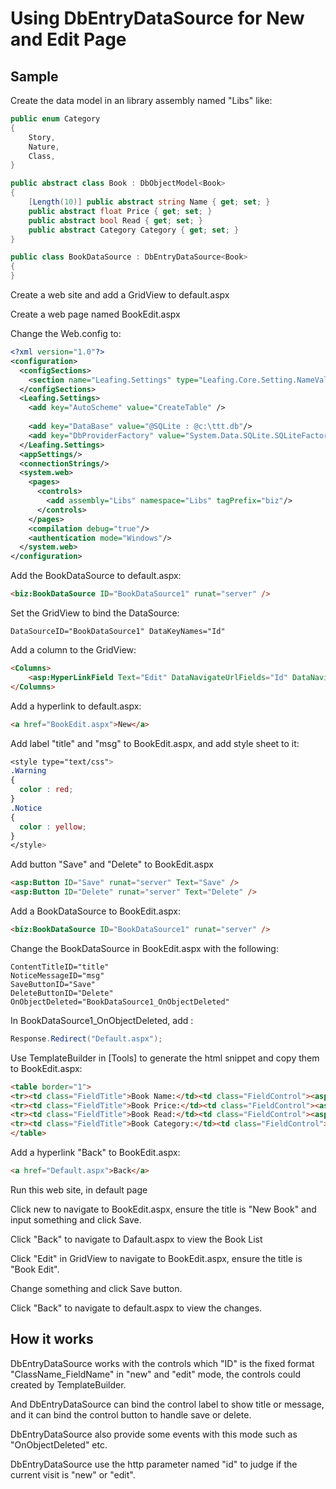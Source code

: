 Using DbEntryDataSource for New and Edit Page
==========

Sample
----------

Create the data model in an library assembly named "Libs" like:

````c#
public enum Category
{
    Story,
    Nature,
    Class,
}

public abstract class Book : DbObjectModel<Book>
{
    [Length(10)] public abstract string Name { get; set; }
    public abstract float Price { get; set; }
    public abstract bool Read { get; set; }
    public abstract Category Category { get; set; }
}

public class BookDataSource : DbEntryDataSource<Book>
{
}
````

Create a web site and add a GridView to default.aspx

Create a web page named BookEdit.aspx

Change the Web.config to:

````xml
<?xml version="1.0"?>
<configuration>
  <configSections>
    <section name="Leafing.Settings" type="Leafing.Core.Setting.NameValueSectionHandler, Leafing.Core"/>
  </configSections>
  <Leafing.Settings>
    <add key="AutoScheme" value="CreateTable" />
    
    <add key="DataBase" value="@SQLite : @c:\ttt.db"/>
    <add key="DbProviderFactory" value="System.Data.SQLite.SQLiteFactory, System.Data.SQLite, Version=1.0.47.2, Culture=neutral, PublicKeyToken=db937bc2d44ff139"/>
  </Leafing.Settings>
  <appSettings/>
  <connectionStrings/>
  <system.web>
    <pages>
      <controls>
        <add assembly="Libs" namespace="Libs" tagPrefix="biz"/>
      </controls>
    </pages>
    <compilation debug="true"/>
    <authentication mode="Windows"/>
  </system.web>
</configuration>
````

Add the BookDataSource to default.aspx:

````html
<biz:BookDataSource ID="BookDataSource1" runat="server" />
````

Set the GridView to bind the DataSource:

````
DataSourceID="BookDataSource1" DataKeyNames="Id"
````

Add a column to the GridView:

````html
<Columns>
    <asp:HyperLinkField Text="Edit" DataNavigateUrlFields="Id" DataNavigateUrlFormatString="~/BookEdit.aspx?Id={0}" />
</Columns>
````

Add a hyperlink to default.aspx:

````html
<a href="BookEdit.aspx">New</a>
````

Add label "title" and "msg" to BookEdit.aspx, and add style sheet to it:

````css
<style type="text/css">
.Warning
{
  color : red;
}
.Notice
{
  color : yellow;
}
</style>
````

Add button "Save" and "Delete" to BookEdit.aspx

````html
<asp:Button ID="Save" runat="server" Text="Save" />
<asp:Button ID="Delete" runat="server" Text="Delete" />
````

Add a BookDataSource to BookEdit.aspx:

````html
<biz:BookDataSource ID="BookDataSource1" runat="server" />
````

Change the BookDataSource in BookEdit.aspx with the following:

````
ContentTitleID="title"
NoticeMessageID="msg"
SaveButtonID="Save"
DeleteButtonID="Delete"
OnObjectDeleted="BookDataSource1_OnObjectDeleted"
````

In BookDataSource1_OnObjectDeleted, add :

````c#
Response.Redirect("Default.aspx");
````

Use TemplateBuilder in [Tools] to generate the html snippet and copy them to BookEdit.aspx:

````html
<table border="1">
<tr><td class="FieldTitle">Book Name:</td><td class="FieldControl"><asp:TextBox ID="Book_Name" runat="server" MaxLength="50" Columns="50" /></td></tr>
<tr><td class="FieldTitle">Book Price:</td><td class="FieldControl"><asp:TextBox ID="Book_Price" runat="server" MaxLength="20" Columns="20" /></td></tr>
<tr><td class="FieldTitle">Book Read:</td><td class="FieldControl"><asp:CheckBox ID="Book_Read" runat="server" /></td></tr>
<tr><td class="FieldTitle">Book Category:</td><td class="FieldControl"><asp:DropDownList ID="Book_Category" runat="server"><asp:ListItem Text="Story" Value="Story" /><asp:ListItem Text="Nature" Value="Nature" /><asp:ListItem Text="Class" Value="Class" /></asp:DropDownList></td></tr>
</table>
````

Add a hyperlink "Back" to BookEdit.aspx:

````html
<a href="Default.aspx">Back</a>
````

Run this web site, in default page

Click new to navigate to BookEdit.aspx, ensure the title is "New Book" and input something and click Save.

Click "Back" to navigate to Dafault.aspx to view the Book List

Click "Edit" in GridView to navigate to BookEdit.aspx, ensure the title is "Book Edit".

Change something and click Save button.

Click "Back" to navigate to default.aspx to view the changes.

How it works
----------

DbEntryDataSource works with the controls which "ID" is the fixed format "ClassName_FieldName" in "new" and "edit" mode, the controls could created by TemplateBuilder.

And DbEntryDataSource can bind the control label to show title or message, and it can bind the control button to handle save or delete.

DbEntryDataSource also provide some events with this mode such as "OnObjectDeleted" etc.

DbEntryDataSource use the http parameter named "id" to judge if the current visit is "new" or "edit".

